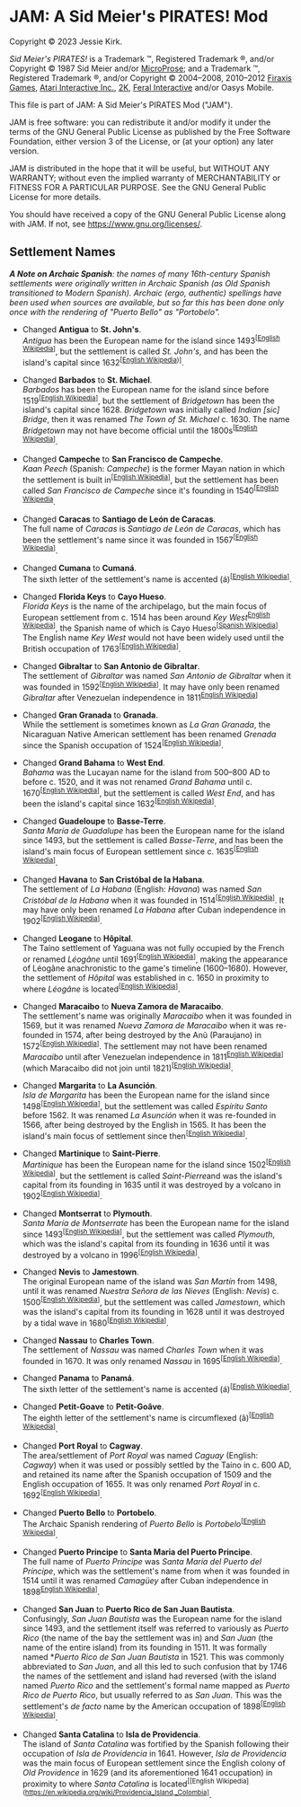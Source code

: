 # JAM: A Sid Meier's PIRATES! Mod

Copyright © 2023 Jessie Kirk.

*Sid Meier's PIRATES!* is a Trademark ™, Registered Trademark ®, and/or Copyright © 1987 Sid Meier and/or [MicroProse](https://www.microprose.com/); and a Trademark ™, Registered Trademark ®, and/or Copyright © 2004–2008, 2010–2012 [Firaxis Games](https://firaxis.com/), [Atari Interactive Inc.](https://atari.com/), [2K](https://2k.com/), [Feral Interactive](https://www.feralinteractive.com/) and/or Oasys Mobile.

This file is part of JAM: A Sid Meier's PIRATES Mod ("JAM").

JAM is free software: you can redistribute it and/or modify it under the terms of the GNU General Public License as published by the Free Software Foundation, either version 3 of the License, or (at your option) any later version.

JAM is distributed in the hope that it will be useful, but WITHOUT ANY WARRANTY; without even the implied warranty of MERCHANTABILITY or FITNESS FOR A PARTICULAR PURPOSE. See the GNU General Public License for more details.

You should have received a copy of the GNU General Public License along with JAM. If not, see https://www.gnu.org/licenses/.

## Settlement Names
***A Note on Archaic Spanish**: the names of many 16th-century Spanish settlements were originally written in Archaic Spanish (as Old Spanish transitioned to Modern Spanish). Archaic (ergo, authentic) spellings have been used when sources are available, but so far this has been done only once with the rendering of "Puerto Bello" as "Portobelo".*

* Changed **Antigua** to **St. John's**.<br>
*Antigua* has been the European name for the island since 1493<sup>[[English Wikipedia](https://en.wikipedia.org/wiki/History_of_Antigua_and_Barbuda)]</sup>, but the settlement is called *St. John's*, and has been the island's capital since 1632<sup>[[English Wikipedia](https://en.wikipedia.org/wiki/St._John%27s,_Antigua_and_Barbuda))]</sup>.

* Changed **Barbados** to **St. Michael**.<br>
*Barbados* has been the European name for the island since before 1519<sup>[[English Wikipedia](https://en.wikipedia.org/wiki/Barbados)]</sup>, but the settlement of *Bridgetown* has been the island's capital since 1628. *Bridgetown* was initially called *Indian [sic] Bridge*, then it was renamed *The Town of St. Michael* c. 1630. The name *Bridgetown* may not have become official until the 1800s<sup>[[English Wikipedia](https://en.wikipedia.org/wiki/Bridgetown)]</sup>.

* Changed **Campeche** to **San Francisco de Campeche**.<br>
*Kaan Peech* (Spanish: *Campeche*) is the former Mayan nation in which the settlement is built in<sup>[[English Wikipedia](https://en.wikipedia.org/wiki/Can_Pech)]</sup>, but the settlement has been called *San Francisco de Campeche* since it's founding in 1540<sup>[[English Wikipedia](https://en.wikipedia.org/wiki/Campeche_(city))</sup>.

* Changed **Caracas** to **Santiago de León de Caracas**.<br>
The full name of *Caracas* is *Santiago de León de Caracas*, which has been the settlement's name since it was founded in 1567<sup>[[English Wikipedia](https://en.wikipedia.org/wiki/Caracas)]</sup>.

* Changed **Cumana** to **Cumaná**.<br>
The sixth letter of the settlement's name is accented (á)<sup>[[English Wikipedia](https://en.wikipedia.org/wiki/Cuman%C3%A1)]</sup>.

* Changed **Florida Keys** to **Cayo Hueso**.<br>
*Florida Keys* is the name of the archipelago, but the main focus of European settlement from c. 1514 has been around *Key West*<sup>[English Wikipedia](https://en.wikipedia.org/wiki/Florida_Keys)]</sup>, the Spanish name of which is Cayo Hueso<sup>[[Spanish Wikipedia](https://es.wikipedia.org/wiki/Cayo_Hueso)]</sup>. The English name *Key West* would not have been widely used until the British occupation of 1763<sup>[[English Wikipedia](https://en.wikipedia.org/wiki/Key_West)]</sup>.

* Changed **Gibraltar** to **San Antonio de Gibraltar**.<br>
The settlement of *Gibraltar* was named *San Antonio de Gibraltar* when it was founded in 1592<sup>[[English Wikipedia](https://en.wikipedia.org/wiki/Gibraltar,_Venezuela)]</sup>. It may have only been renamed *Gibraltar* after Venezuelan independence in 1811<sup>[English Wikipedia](https://en.wikipedia.org/wiki/Venezuelan_Independence)]</sup>

* Changed **Gran Granada** to **Granada**.<br>
While the settlement is sometimes known as *La Gran Granada*, the Nicaraguan Native American settlement has been renamed *Grenada* since the Spanish occupation of 1524<sup>[[English Wikipedia](https://en.wikipedia.org/wiki/Granada,_Nicaragua)]</sup>.

* Changed **Grand Bahama** to **West End**.<br>
*Bahama* was the Lucayan name for the island from 500–800 AD to before c. 1520, and it was not renamed *Grand Bahama* until c. 1670<sup>[[English Wikipedia](https://en.wikipedia.org/wiki/The_Bahamas)]</sup>, but the settlement is called *West End*, and has been the island's capital since 1632<sup>[[English Wikipedia](https://en.wikipedia.org/wiki/West_End,_Bahamas)]</sup>.

* Changed **Guadeloupe** to **Basse-Terre**.<br>
*Santa María de Guadalupe* has been the European name for the island since 1493, but the settlement is called *Basse-Terre*, and has been the island's main focus of European settlement since c. 1635<sup>[[English Wikipedia](https://en.wikipedia.org/wiki/Guadeloupe)]</sup>.

* Changed **Havana** to **San Cristóbal de la Habana**.<br>
The settlement of *La Habana* (English: *Havana*) was named *San Cristóbal de la Habana* when it was founded in 1514<sup>[[English Wikipedia](https://en.wikipedia.org/wiki/Havana)]</sup>. It may have only been renamed *La Habana* after Cuban independence in 1902<sup>[[English Wikipedia](https://en.wikipedia.org/wiki/Cuban_War_of_Independence)]</sup>.

* Changed **Leogane** to **Hôpital**.<br>
The Taíno settlement of Yaguana was not fully occupied by the French or renamed *Léogâne* until 1691<sup>[[English Wikipedia](https://en.wikipedia.org/wiki/L%C3%A9og%C3%A2ne)]</sup>, making the appearance of Léogâne anachronistic to the game's timeline (1600–1680). However, the settlement of *Hôpital* was established in c. 1650 in proximity to where *Léogâne* is located<sup>[[English Wikipedia](https://en.wikipedia.org/wiki/Port-au-Prince)]</sup>.

* Changed **Maracaibo** to **Nueva Zamora de Maracaibo**.<br>
The settlement's name was originally *Maracaibo* when it was founded in 1569, but it was renamed *Nueva Zamora de Maracaibo* when it was re-founded in 1574, after being destroyed by the Anũ (Paraujano) in 1572<sup>[[English Wikipedia](https://en.wikipedia.org/wiki/Maracaibo)]</sup>. The settlement may not have been renamed *Maracaibo* until after Venezuelan independence in 1811<sup>[English Wikipedia](https://en.wikipedia.org/wiki/Venezuelan_Independence)]</sup> (which Maracaibo did not join until 1821)<sup>[[English Wikipedia](https://en.wikipedia.org/wiki/Maracaibo)]</sup>.

* Changed **Margarita** to **La Asunción**.<br>
*Isla de Margarita* has been the European name for the island since 1498<sup>[[English Wikipedia](https://en.wikipedia.org/wiki/Margarita_Island)]</sup>, but the settlement was called *Espíritu Santo* before 1562. It was renamed *La Asunción* when it was re-founded in 1566, after being destroyed by the English in 1565. It has been the island's main focus of settlement since then<sup>[[English Wikipedia](https://en.wikipedia.org/wiki/La_Asunci%C3%B3n)]</sup>.

* Changed **Martinique** to **Saint-Pierre**.<br>
*Martinique* has been the European name for the island since 1502<sup>[[English Wikipedia](https://en.wikipedia.org/wiki/Martinique)]</sup>, but the settlement is called *Saint-Pierre*and was the island's capital from its founding in 1635 until it was destroyed by a volcano in 1902<sup>[[English Wikipedia](https://en.wikipedia.org/wiki/Saint-Pierre,_Martinique)]</sup>.

* Changed **Montserrat** to **Plymouth**.<br>
*Santa María de Montserrate* has been the European name for the island since 1493<sup>[[English Wikipedia](https://en.wikipedia.org/wiki/Montserrat)]</sup>, but the settlement was called *Plymouth*, which was the island's capital from its founding in 1636 until it was destroyed by a volcano in 1996<sup>[[English Wikipedia](https://en.wikipedia.org/wiki/Plymouth,_Montserrat)]</sup>.

* Changed **Nevis** to **Jamestown**.<br>
The original European name of the island was *San Martín* from 1498, until it was renamed *Nuestra Señora de las Nieves* (English: *Nevis*) c. 1500<sup>[[English Wikipedia](https://en.wikipedia.org/wiki/Nevis)]</sup>, but the settlement was called *Jamestown*, which was the island's capital from its founding in 1628 until it was destroyed by a tidal wave in 1680<sup>[[English Wikipedia](https://en.wikipedia.org/wiki/Charlestown,_Nevis)]</sup>.

* Changed **Nassau** to **Charles Town**.<br>
The settlement of *Nassau* was named *Charles Town* when it was founded in 1670. It was only renamed *Nassau* in 1695<sup>[[English Wikipedia](https://en.wikipedia.org/wiki/Nassau,_Bahamas)]</sup>.

* Changed **Panama** to **Panamá**.<br>
The sixth letter of the settlement's name is accented (á)<sup>[[English Wikipedia](https://en.wikipedia.org/wiki/Panama_City)]</sup>.

* Changed **Petit-Goave** to **Petit-Goâve**.<br>
The eighth letter of the settlement's name is circumflexed (â)<sup>[[English Wikipedia](https://en.wikipedia.org/wiki/Petit-Go%C3%A2ve)]</sup>.

* Changed **Port Royal** to **Cagway**.<br>
The area/settlement of *Port Royal* was named *Caguay* (English: *Cagway*) when it was used or possibly settled by the Taíno in c. 600 AD, and retained its name after the Spanish occupation of 1509 and the English occupation of 1655. It was only renamed *Port Royal* in c. 1692<sup>[[English Wikipedia](https://en.wikipedia.org/wiki/Port_Royal)]</sup>.

* Changed **Puerto Bello** to **Portobelo**.<br>
The Archaic Spanish rendering of *Puerto Bello* is *Portobelo*<sup>[[English Wikipedia](https://en.wikipedia.org/wiki/Portobelo,_Col%C3%B3n)]</sup>.

* Changed **Puerto Principe** to **Santa Maria del Puerto Principe**.<br>
The full name of *Puerto Principe* was *Santa María del Puerto del Príncipe*, which was the settlement's name from when it was founded in 1514 until it was renamed *Camagüey* after Cuban independence in 1898<sup>[English Wikipedia](https://en.wikipedia.org/wiki/Camag%C3%BCey)]</sup>.

* Changed **San Juan** to **Puerto Rico de San Juan Bautista**.<br>
Confusingly, *San Juan Bautista* was the European name for the island since 1493, and the settlement itself was referred to variously as *Puerto Rico* (the name of the bay the settlement was in) and *San Juan* (the name of the entire island) from its founding in 1511. It was formally named **Puerto Rico de San Juan Bautista* in 1521. This was commonly abbreviated to *San Juan*, and all this led to such confusion that by 1746 the names of the settlement and island had reversed (with the island named *Puerto Rico* and the settlement's formal name mapped as *Puerto Rico de Puerto Rico*, but usually referred to as *San Juan*. This was the settlement's *de facto* name by the American occupation of 1898<sup>[[English Wikipedia](https://en.wikipedia.org/wiki/San_Juan%2C_Puerto_Rico)]</sup>.

* Changed **Santa Catalina** to **Isla de Providencia**.<br>
The island of *Santa Catalina* was fortified by the Spanish following their occupation of *Isla de Providencia* in 1641. However, *Isla de Providencia* was the main focus of European settlement since the English colony of *Old Providence* in 1629 (and its aforementioned 1641 occupation) in proximity to where *Santa Catalina* is located<sup>[[English Wikipedia](https://en.wikipedia.org/wiki/Providencia_Island,_Colombia]</sup>.
